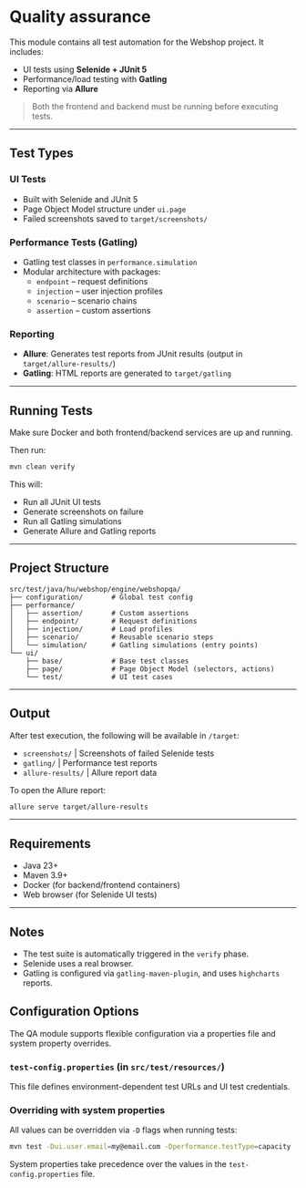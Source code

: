 # Quality assurance

This module contains all test automation for the Webshop project. It includes:
- UI tests using **Selenide + JUnit 5**
- Performance/load testing with **Gatling**
- Reporting via **Allure**

> Both the frontend and backend must be running before executing tests.

---

## Test Types

### UI Tests
- Built with Selenide and JUnit 5
- Page Object Model structure under `ui.page`
- Failed screenshots saved to `target/screenshots/`

### Performance Tests (Gatling)
- Gatling test classes in `performance.simulation`
- Modular architecture with packages:
  - `endpoint` – request definitions
  - `injection` – user injection profiles
  - `scenario` – scenario chains
  - `assertion` – custom assertions

### Reporting
- **Allure**: Generates test reports from JUnit results (output in `target/allure-results/`)
- **Gatling**: HTML reports are generated to `target/gatling`

---

## Running Tests

Make sure Docker and both frontend/backend services are up and running.

Then run:

```bash
mvn clean verify
```

This will:
- Run all JUnit UI tests
- Generate screenshots on failure
- Run all Gatling simulations
- Generate Allure and Gatling reports

---

## Project Structure

```
src/test/java/hu/webshop/engine/webshopqa/
├── configuration/       # Global test config
├── performance/
│   ├── assertion/       # Custom assertions
│   ├── endpoint/        # Request definitions
│   ├── injection/       # Load profiles
│   ├── scenario/        # Reusable scenario steps
│   └── simulation/      # Gatling simulations (entry points)
└── ui/
    ├── base/            # Base test classes
    ├── page/            # Page Object Model (selectors, actions)
    └── test/            # UI test cases
```

---

## Output

After test execution, the following will be available in `/target`:

- `screenshots/`       | Screenshots of failed Selenide tests 
- `gatling/`           | Performance test reports              
- `allure-results/`    | Allure report data                    

To open the Allure report:

```bash
allure serve target/allure-results
```

---

## Requirements

- Java 23+
- Maven 3.9+
- Docker (for backend/frontend containers)
- Web browser (for Selenide UI tests)

---

## Notes

- The test suite is automatically triggered in the `verify` phase.
- Selenide uses a real browser.
- Gatling is configured via `gatling-maven-plugin`, and uses `highcharts` reports.

## Configuration Options

The QA module supports flexible configuration via a properties file and system property overrides.

### `test-config.properties` (in `src/test/resources/`)

This file defines environment-dependent test URLs and UI test credentials.

### Overriding with system properties

All values can be overridden via `-D` flags when running tests:

```bash
mvn test -Dui.user.email=my@email.com -Dperformance.testType=capacity
```

System properties take precedence over the values in the `test-config.properties` file.
